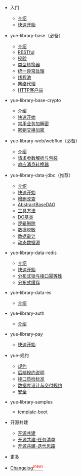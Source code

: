 * 入门

  * [介绍](README.md "SpringBoot增强库yue-library入门介绍")
  * [快速开始](quickstart.md "快速使用yue-library")

* yue-library-base（必备）

  * [介绍](base/介绍.md "yue-library-base介绍")
  * [RESTful](base/RESTful.md)
  * [校验](base/校验.md "校验框架")
  * [类型转换器](base/类型转换器.md)
  * [统一异常处理](base/统一异常处理.md)
  * [线程池](base/线程池.md)
  * [网络代理](base/网络代理.md)
  * [HTTP客户端](base/HTTP客户端.md)

* yue-library-base-crypto

  * [介绍](base-crypto/介绍.md "yue-library-base-crypto介绍")
  * [快速开始](base-crypto/快速开始.md "yue-library-base-crypto快速开始")
  * [常用业务加解密](base-crypto/常用业务加解密.md "yue-library-base-crypto常用业务加解密")
  * [密钥交换加密](base-crypto/密钥交换加密.md "密钥交换加密")

* yue-library-web/webflux（必备）

  * [介绍](web/介绍.md "yue-library-web/webflux介绍")
  * [请求参数解析与包装](web/请求参数解析与包装.md)
  * [响应消息转换器](web/响应消息转换器.md)

* yue-library-data-jdbc（推荐）

  * [介绍](data/jdbc/介绍.md "yue-library-data-jdbc介绍")
  * [快速开始](data/jdbc/快速开始.md "yue-library-data-jdbc快速开始")
  * [增删改查](data/jdbc/增删改查.md)
  * [AbstractBaseDAO](data/jdbc/AbstractBaseDAO.md)
  * [工具方法](data/jdbc/工具方法.md "yue-library-data-jdbc工具方法")
  * [DO基类](data/jdbc/DO基类.md "yue-library-data-jdbcDO基类")
  * [逻辑删除](data/jdbc/逻辑删除.md "yue-library-data-jdbc逻辑删除")
  * [数据脱敏](data/jdbc/数据脱敏.md)
  * [数据审计](data/jdbc/数据审计.md)
  * [动态数据源](data/jdbc/动态数据源.md)

* yue-library-data-redis

  * [介绍](data/redis/介绍.md "yue-library-data-redis介绍")
  * [快速开始](data/redis/快速开始.md "yue-library-data-redis快速开始")
  * [分布式锁与接口幂等性](data/redis/分布式锁与接口幂等性.md "yue-library-data-redis分布式锁与接口幂等性")
  * [分布式缓存](data/redis/分布式缓存.md "yue-library-data-redis分布式缓存")

* yue-library-data-es

  * [介绍](data/es/介绍.md "yue-library-data-es介绍")

* yue-library-auth

  * [介绍](auth/介绍.md "yue-library-auth介绍")

* yue-library-pay

  * [快速开始](pay/快速开始.md "yue-library-pay快速开始")

* yue-规约

  * [规约](规约/规约.md)
  * [后端规约说明](规约/后端规约说明.md)
  * [接口质检标准](规约/接口质检标准.md)
  * [数据库设计与交付规约](规约/数据库设计与交付规约.md)
  * [安全](规约/安全.md)

* yue-library-samples

  * [template-boot](samples/template-boot.md)

* 开源共建

  * [开源共建](开源共建/开源共建.md)
  * [开源共建-任务清单](开源共建/开源共建-任务清单.md)
  * [开源共建-迭代思路](开源共建/开源共建-迭代思路.md)

* [更多](更多.md)
* [Changelog<sup style="color:red">(new)<sup>](changelog.md)